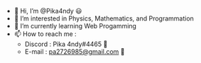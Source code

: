 - 👋 Hi, I’m @Pika4ndy :smiley:
- 👀 I’m interested in Physics, Mathematics, and Programmation
- 🌱 I’m currently learning Web Progamming
- 📫 How to reach me :
    * Discord : Pika 4ndy#4465 :abcd:
    * E-mail : pa2726985@gmail.com :email:
<!---
Pika4ndy/Pika4ndy is a ✨ special ✨ repository because its `README.md` (this file) appears on your GitHub profile.
You can click the Preview link to take a look at your changes.
--->
